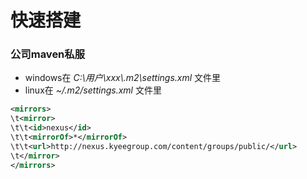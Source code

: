 快速搭建
===

### 公司maven私服
* windows在 *C:\\用户\\xxx\\.m2\\settings.xml* 文件里
* linux在 *~/.m2/settings.xml* 文件里
```xml
<mirrors>
\t<mirror>
\t\t<id>nexus</id>
\t\t<mirrorOf>*</mirrorOf>
\t\t<url>http://nexus.kyeegroup.com/content/groups/public/</url>
\t</mirror>
</mirrors>
```